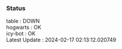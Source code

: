### Status


table : DOWN  
hogwarts : OK  
icy-bot : OK  
Latest Update : 2024-02-17 02:13:12.020749
